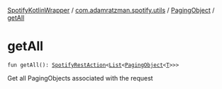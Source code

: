 [SpotifyKotlinWrapper](../../index.md) / [com.adamratzman.spotify.utils](../index.md) / [PagingObject](index.md) / [getAll](./get-all.md)

# getAll

`fun getAll(): `[`SpotifyRestAction`](../../com.adamratzman.spotify.main/-spotify-rest-action/index.md)`<`[`List`](https://kotlinlang.org/api/latest/jvm/stdlib/kotlin.collections/-list/index.html)`<`[`PagingObject`](index.md)`<`[`T`](index.md#T)`>>>`

Get all PagingObjects associated with the request

